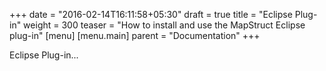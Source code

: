 +++
date = "2016-02-14T16:11:58+05:30"
draft = true
title = "Eclipse Plug-in"
weight = 300
teaser = "How to install and use the MapStruct Eclipse plug-in"
[menu]
[menu.main]
parent = "Documentation"
+++

Eclipse Plug-in...